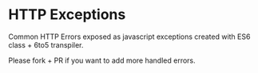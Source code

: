 HTTP Exceptions
===============

Common HTTP Errors exposed as javascript exceptions created with ES6 class + 6to5 transpiler.

Please fork + PR if you want to add more handled errors.
